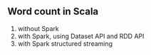 ## Word count in Scala
1) without Spark  
2) with Spark, using Dataset API and RDD API  
3) with Spark structured streaming